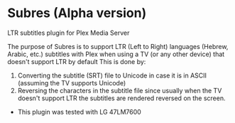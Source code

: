 Subres (Alpha version)
=======================

LTR subtitles plugin for Plex Media Server 

The purpose of Subres is to support LTR (Left to Right) languages (Hebrew, Arabic, etc.) subtitles with Plex when using a TV (or any other device) that doesn't support LTR by default
This is done by:
  1. Converting the subtitle (SRT) file to Unicode in case it is in ASCII (assuming the TV supports Unicode)
  2. Reversing the characters in the subtitle file since usually when the TV doesn't support LTR the subtitles are rendered reversed on the screen.
  
* This plugin was tested with LG 47LM7600


